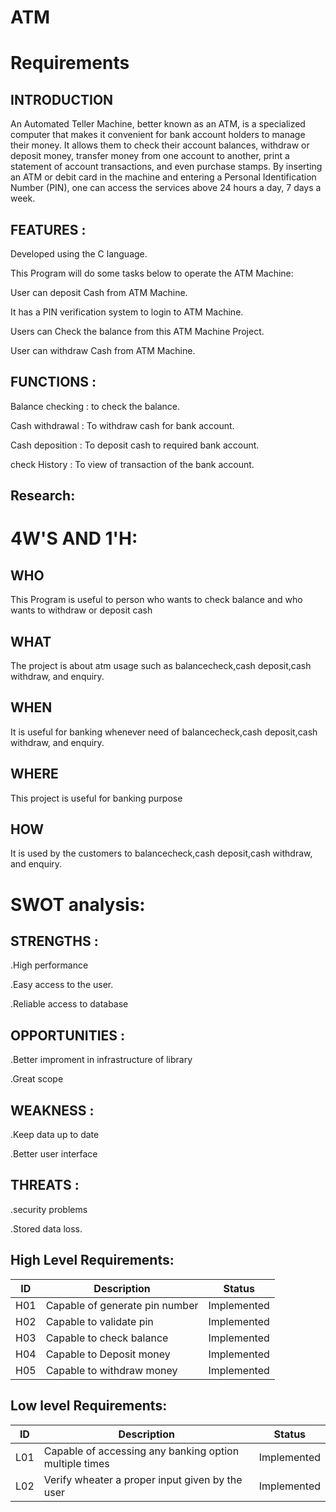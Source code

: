 # ATM 

# Requirements


## INTRODUCTION

An Automated Teller Machine, better known as an ATM, is a specialized computer that makes it convenient for bank account holders to manage their money. It allows them to check their account balances, withdraw or deposit money, transfer money from one account to another, print a statement of account transactions, and even purchase stamps. By inserting an ATM or debit card in the machine and entering a Personal Identification Number (PIN), one can access the services above 24 hours a day, 7 days a week.


## FEATURES :

Developed using the C language.

This Program will do some tasks below to operate the ATM Machine: 

User can deposit Cash from ATM Machine.

It has a PIN verification system to login to ATM Machine. 

Users can Check the balance from this ATM Machine Project. 

User can withdraw Cash from ATM Machine. 

 

## FUNCTIONS :

Balance checking : to check the balance.

Cash withdrawal : To withdraw cash for bank account.

Cash deposition : To deposit cash to required bank account.

check History : To view of transaction of the bank account.

## Research: 
 

# 4W'S AND 1'H:

## WHO
This Program is useful to person who wants to check balance and who wants to withdraw or deposit cash

## WHAT
The project is about atm usage such as balancecheck,cash deposit,cash withdraw, and enquiry.

## WHEN
It is useful for banking whenever need of balancecheck,cash deposit,cash withdraw, and enquiry.

## WHERE
This project is useful for banking purpose

## HOW
It is used by the customers to balancecheck,cash deposit,cash withdraw, and enquiry.


# SWOT analysis:

## STRENGTHS :

.High performance 

.Easy access to the user.

.Reliable access to database


## OPPORTUNITIES :

.Better improment in infrastructure of library

.Great scope

## WEAKNESS :

.Keep data up to date

.Better user interface

## THREATS :

.security problems

.Stored data loss.

## High Level Requirements:

| ID | Description | Status |
| --- | --- | --- |
| H01 | Capable of generate pin number | Implemented |
| H02 | Capable to validate pin | Implemented |
| H03 | Capable to check balance| Implemented |
| H04 | Capable to Deposit money| Implemented |
| H05 | Capable to withdraw money| Implemented |

##  Low level Requirements:

| ID | Description | Status |
| --- | --- | --- |
| L01 | Capable of accessing any banking option multiple times|Implemented |
| L02 | Verify wheater a proper input given by the user| Implemented |

